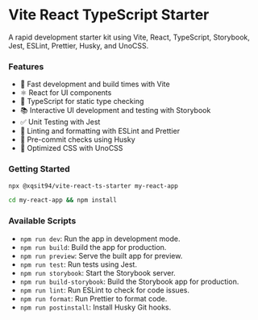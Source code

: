 # Vite React TypeScript Starter
A rapid development starter kit using Vite, React, TypeScript, Storybook, Jest, ESLint, Prettier, Husky, and UnoCSS.

### Features

- 🚀 Fast development and build times with Vite
- ⚛️ React for UI components
- 🦋 TypeScript for static type checking
- 📚 Interactive UI development and testing with Storybook
- ✅ Unit Testing with Jest
- 🧹 Linting and formatting with ESLint and Prettier
- 🐶 Pre-commit checks using Husky
- 🎨 Optimized CSS with UnoCSS

### Getting Started

```bash
npx @xqsit94/vite-react-ts-starter my-react-app

cd my-react-app && npm install
```

### Available Scripts

- `npm run dev`: Run the app in development mode.
- `npm run build`: Build the app for production.
- `npm run preview`: Serve the built app for preview.
- `npm run test`: Run tests using Jest.
- `npm run storybook`: Start the Storybook server.
- `npm run build-storybook`: Build the Storybook app for production.
- `npm run lint`: Run ESLint to check for code issues.
- `npm run format`: Run Prettier to format code.
- `npm run postinstall`: Install Husky Git hooks.

